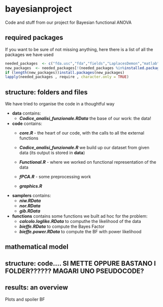 # bayesianproject
Code and stuff from our project for Bayesian functional ANOVA


## required packages
If you want to be sure of not missing anything, here there is a list of all the packages we have used
```r
needed_packages  <- c("fda.usc","fda","fields","LaplacesDemon","matlab","mvtnorm", "Rmpfr", "LearnBayes")
new_packages  <- needed_packages[!(needed_packages %in%installed.packages ()[, "Package"])]
if (length(new_packages))install.packages(new_packages)
lapply(needed_packages , require , character.only = TRUE)
```

## structure: folders and files
We have tried to organise the code in a thoughtful way
- **data** contains:
  - **_Codice_analisi_funzionale.RData_** the base of our work: the data!
- **code** contains:
  - **_core.R_** - the heart of our code, with the calls to all the external functions
  
  - **_Codice_analisi_funzionale.R_** we build up our dataset from given data (its output is stored in **data**)
  - **_Functional.R_** - where we worked on functional representation of the data
  - **_fPCA.R_** - some preprocessing work
  - **_graphics.R_** 
- **samplers** contains:
  - **_niw.RData_**
  - **_nor.RData_**
  - **_gib.RData_** 
- **functions** contains some functions we built ad hoc for the problem:
  - **_calcolo.loglike.RData_** to computhe the likelihood of the data
  - **_bieffe.RData_** to compute the Bayes Factor
  - **_bieffe.power.RData_** to compute the BF with power likelihood

## mathematical model

## structure: code.... SI METTE OPPURE BASTANO I FOLDER?????? MAGARI UNO PSEUDOCODE?

## results: an overview
Plots and spoiler BF
